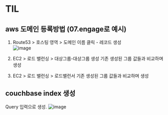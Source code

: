 # TIL


## aws 도메인 등록방법 (07.engage로 예시)

1. Route53 > 호스팅 영역 > 도메인 이름 클릭 - 레코드 생성   
![image](https://user-images.githubusercontent.com/104426801/185545671-8b4dbe59-6644-4e12-b70c-a8aeed578fb7.png)


2. EC2 > 로드 밸런싱 > 대상그룹-대상그룹 생성
기존 생성된 그룹 값들과 비교하며 생성

3. EC2 > 로드 밸런싱 > 로드밸런서
기존 생성된 그룹 값들과 비교하며 생성


## couchbase index 생성
 Query 입력으로 생성.
![image](https://user-images.githubusercontent.com/104426801/185554010-be42e7f1-0f0b-4d76-992e-92f3ee89c5d4.png)
